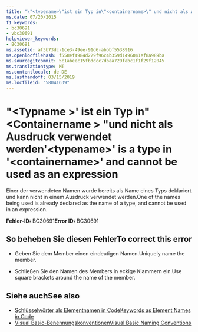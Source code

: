```yaml
---
title: "\"<typename>\"ist ein Typ in\"<containername>\" und nicht als Ausdruck verwendet werden"
ms.date: 07/20/2015
f1_keywords:
- bc30691
- vbc30691
helpviewer_keywords:
- BC30691
ms.assetid: af3b73dc-1ce3-49ee-91d6-abbbf5538916
ms.openlocfilehash: f558ef4984d229f96c4b359d1496041ef8a989ba
ms.sourcegitcommit: 5c1abeec15fbddcc7dbaa729fabc1f1f29f12045
ms.translationtype: MT
ms.contentlocale: de-DE
ms.lasthandoff: 03/15/2019
ms.locfileid: "58041639"
---
```

# <a name="typename-is-a-type-in-containername-and-cannot-be-used-as-an-expression"></a><span data-ttu-id="eb8cd-102">"\<Typname >' ist ein Typ in"\<Containername > "und nicht als Ausdruck verwendet werden</span><span class="sxs-lookup"><span data-stu-id="eb8cd-102">'\<typename>' is a type in '\<containername>' and cannot be used as an expression</span></span>
<span data-ttu-id="eb8cd-103">Einer der verwendeten Namen wurde bereits als Name eines Typs deklariert und kann nicht in einem Ausdruck verwendet werden.</span><span class="sxs-lookup"><span data-stu-id="eb8cd-103">One of the names being used is already declared as the name of a type, and cannot be used in an expression.</span></span>  
  
 <span data-ttu-id="eb8cd-104">**Fehler-ID:** BC30691</span><span class="sxs-lookup"><span data-stu-id="eb8cd-104">**Error ID:** BC30691</span></span>  
  
## <a name="to-correct-this-error"></a><span data-ttu-id="eb8cd-105">So beheben Sie diesen Fehler</span><span class="sxs-lookup"><span data-stu-id="eb8cd-105">To correct this error</span></span>  
  
-   <span data-ttu-id="eb8cd-106">Geben Sie dem Member einen eindeutigen Namen.</span><span class="sxs-lookup"><span data-stu-id="eb8cd-106">Uniquely name the member.</span></span>  
  
-   <span data-ttu-id="eb8cd-107">Schließen Sie den Namen des Members in eckige Klammern ein.</span><span class="sxs-lookup"><span data-stu-id="eb8cd-107">Use square brackets around the name of the member.</span></span>  
  
## <a name="see-also"></a><span data-ttu-id="eb8cd-108">Siehe auch</span><span class="sxs-lookup"><span data-stu-id="eb8cd-108">See also</span></span>

- [<span data-ttu-id="eb8cd-109">Schlüsselwörter als Elementnamen in Code</span><span class="sxs-lookup"><span data-stu-id="eb8cd-109">Keywords as Element Names in Code</span></span>](../../visual-basic/programming-guide/program-structure/keywords-as-element-names-in-code.md)
- [<span data-ttu-id="eb8cd-110">Visual Basic-Benennungskonventionen</span><span class="sxs-lookup"><span data-stu-id="eb8cd-110">Visual Basic Naming Conventions</span></span>](../../visual-basic/programming-guide/program-structure/naming-conventions.md)
